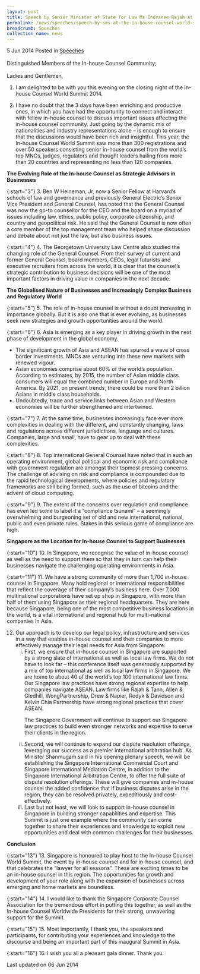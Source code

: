 ```yaml
---
layout: post
title: Speech by Senior Minister of State for Law Ms Indranee Rajah at the In-House Counsel World Summit 2014 Gala Dinner
permalink: /news/speeches/speech-by-sms-at-the-in-house-counsel-world-summit-2014-gala-din
breadcrumb: Speeches
collection_name: news
---
```


5 Jun 2014 Posted in [Speeches](/news/speeches)
<br>  
Distinguished Members of the In-house Counsel Community;
<br>  
Ladies and Gentlemen,
<br>  


1. I am delighted to be with you this evening on the closing night of the In-house Counsel World Summit 2014.


2. I have no doubt that the 3 days have been enriching and productive ones, in which you have had the opportunity to connect and interact with fellow in-house counsel to discuss important issues affecting the in-house counsel community.  Just going by the dynamic mix of nationalities and industry representations alone – is enough to ensure that the discussions would have been rich and insightful. This year, the In-house Counsel World Summit saw more than 300 registrations and over 50 speakers consisting senior in-house counsel from the world’s top MNCs, judges, regulators and thought leaders hailing from more than 20 countries and representing no less than 120 companies.


**The Evolving Role of the In-house Counsel as Strategic Advisors in Businesses**

{:start="3"}
3. Ben W Heineman, Jr, now a Senior Fellow at Harvard’s schools of law and governance and previously General Electric’s Senior Vice President and General Counsel, has noted that the General Counsel was now the go-to counsellor for the CEO and the board on a myriad of issues including law, ethics, public policy, corporate citizenship, and country and geopolitical risk. He said that the General Counsel is now often a core member of the top management team who helped shape discussion and debate about not just the law, but also business issues.

{:start="4"}
4. The Georgetown University Law Centre also studied the changing role of the General Counsel. From their survey of current and former General Counsel, board members, CEOs, legal futurists and executive recruiters from across the world, it is clear that the counsel’s strategic contribution to business decisions will be one of the most important factors in driving value in companies in the next decade.


**The Globalised Nature of Businesses and Increasingly Complex Business and Regulatory World**

{:start="5"}
5. The role of in-house counsel is without a doubt increasing in importance globally.  But it is also one that is ever evolving, as businesses seek new strategies and growth opportunities around the world.

{:start="6"}
6. Asia is emerging as a key player in driving growth in the next phase of development in the global economy.

<ul>
<li>The significant growth of Asia and ASEAN has spurred a wave of cross border investments. MNCs are venturing into these new markets with renewed vigour. </li>

<li>Asian economies comprise about 60% of the world’s population. According to estimates, by 2015, the number of Asian middle class consumers will equal the combined number in Europe and North America. By 2021, on present trends, there could be more than 2 billion Asians in middle class households. </li>

<li>Undoubtedly, trade and service links between Asian and Western economies will be further strengthened and intertwined. </li>
</ul>


{:start="7"}
7. At the same time, businesses increasingly face ever more complexities in dealing with the different, and constantly changing, laws and regulations across different jurisdictions, language and cultures. Companies, large and small, have to gear up to deal with these complexities.

{:start="8"}
8. Top international General Counsel have noted that in such an operating environment, global political and economic risk and compliance with government regulation are amongst their topmost pressing concerns. The challenge of advising on risk and compliance is compounded due to the rapid technological developments, where policies and regulatory frameworks are still being formed, such as the use of bitcoins and the advent of cloud computing.

 
{:start="9"}
9. The extent of the concerns over regulation and compliance has even led some to label it a “compliance tsunami” – a seemingly overwhelming and burgeoning set of old and new international, national, public and even private rules. Stakes in this serious game of compliance are high. 

**Singapore as the Location for In-house Counsel to Support Businesses**

{:start="10"}
10. In Singapore, we recognise the value of in-house counsel as well as the need to support them so that they in turn can help their businesses navigate the challenging operating environments in Asia.

 
{:start="11"}
11. We have a strong community of more than 1,700 in-house counsel in Singapore. Many hold regional or international responsibilities that reflect the coverage of their company’s business here. Over 7,000 multinational corporations have set up shop in Singapore, with more than half of them using Singapore as their regional headquarters. They are here because Singapore, being one of the most competitive business locations in the world, is a vital international and regional hub for multi-national companies in Asia. 

<ol start="12">
<li>Our approach is to develop our legal policy, infrastructure and services in a way that enables in-house counsel and their companies to more effectively manage their legal needs for Asia from Singapore.

<ol style="list-style-type: lower-roman">

<li>First, we ensure that in-house counsel in Singapore are supported by a strong slate of international as well as local law firms. We do not have to look far – this conference itself was generously supported by a mix of top international as well as local law firms in Singapore. We are home to about 40 of the world’s top 100 international law firms. Our Singapore law practices have strong regional expertise to help companies navigate ASEAN.  Law firms like Rajah & Tann, Allen & Gledhill, WongPartnership, Drew & Napier, Rodyk & Davidson and Kelvin Chia Partnership have strong regional practices that cover ASEAN. </li>

 

The Singapore Government will continue to support our Singapore law practices to build even stronger networks and expertise to serve their clients in the region.

 

<li> Second, we will continue to expand our dispute resolution offerings, leveraging our success as a premier international arbitration hub.  As Minister Shanmugam said in his opening plenary speech, we will be establishing the Singapore International Commercial Court and Singapore International Mediation Centre, in addition to the Singapore International Arbitration Centre,  to offer the full suite of dispute resolution offerings. These will give companies and in-house counsel the added confidence that if business disputes arise in the region, they can be resolved privately, expeditiously and cost-effectively. </li>

 

<li>Last but not least, we will look to support in-house counsel in Singapore in building stronger capabilities and expertise.  This Summit is just one example where the community can come together to share their experiences and knowledge to exploit new opportunities and deal with common challenges for their businesses.   </li>

</ol>

</li>
</ol>

**Conclusion**

{:start="13"}
13. Singapore is honoured to play host to the In-house Counsel World Summit, the event by in-house counsel and for in-house counsel, and that celebrates the “lawyer for all seasons”. These are exciting times to be an in-house counsel in this region. The opportunities for growth and development of your role along with the expansion of businesses across emerging and home markets are boundless.

 
{:start="14"}
14. I would like to thank the Singapore Corporate Counsel Association for the tremendous effort in putting this together, as well as the In-house Counsel Worldwide Presidents for their strong, unwavering support for the Summit.

 
{:start="15"}
15. Most importantly, I thank you, the speakers and participants, for contributing your experiences and knowledge to the discourse and being an important part of this inaugural Summit in Asia.

 
{:start="16"}
16. I wish you all a pleasant gala dinner. Thank you.


<p class="right-side-updated">Last updated on 06 Jun 2014</p>
